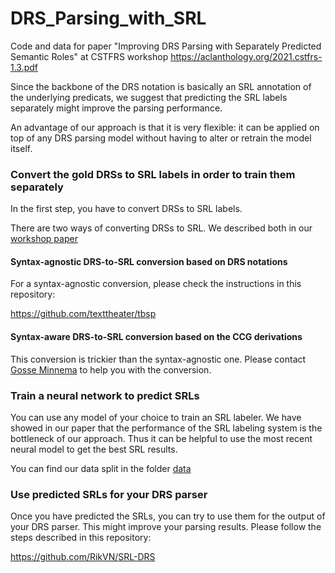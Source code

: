 # DRS_Parsing_with_SRL
Code and data for paper "Improving DRS Parsing with Separately Predicted Semantic Roles" at CSTFRS workshop https://aclanthology.org/2021.cstfrs-1.3.pdf 

Since the backbone of the DRS notation is basically an SRL annotation of the underlying predicats, we suggest that predicting the SRL labels separately might improve the parsing performance. 

An advantage of our approach is that it is very flexible: it can be applied
on top of any DRS parsing model without having to alter or retrain the model itself.

### Convert the gold DRSs to SRL labels in order to train them separately

In the first step, you have to convert DRSs to SRL labels.

There are two ways of converting DRSs to SRL. We described both in our [workshop paper](https://aclanthology.org/2021.cstfrs-1.3.pdf)

#### Syntax-agnostic DRS-to-SRL conversion based on DRS notations

For a syntax-agnostic conversion, please check the instructions in this repository:

https://github.com/texttheater/tbsp

#### Syntax-aware DRS-to-SRL conversion based on the CCG derivations

This conversion is trickier than the syntax-agnostic one. Please contact [Gosse Minnema](https://github.com/gossminn) to help you with the conversion.

### Train a neural network to predict SRLs

You can use any model of your choice to train an SRL labeler. We have showed in our paper that the performance of the SRL labeling system is the bottleneck of our approach. Thus it can be helpful to use the most recent neural model to get the best SRL results.

You can find our data split in the folder [data](https://github.com/TaniaBladier/DRS_Parsing_with_SRL/tree/main/data)

### Use predicted SRLs for your DRS parser

Once you have predicted the SRLs, you can try to use them for the output of your DRS parser. This might improve your parsing results. Please follow the steps described in this repository:

https://github.com/RikVN/SRL-DRS